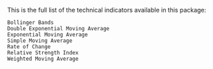 This is the full list of the technical indicators available in this package:

```
Bollinger Bands
Double Exponential Moving Average
Exponential Moving Average
Simple Moving Average
Rate of Change
Relative Strength Index
Weighted Moving Average
```
